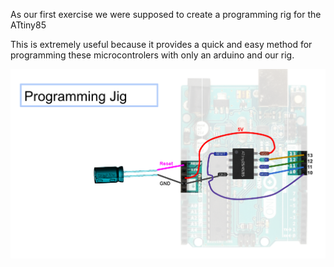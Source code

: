 As our first exercise we were supposed to create a programming rig for the ATtiny85 

This is extremely useful because it provides a quick and easy method for programming these microcontrolers with only an arduino and our rig.

![Schematic](images/schem.png)
